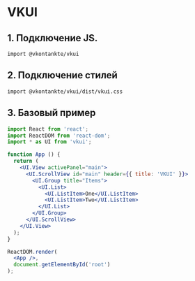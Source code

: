 # VKUI

## 1. Подключение JS.


`import @vkontankte/vkui`

## 2. Подключение стилей

`import @vkontankte/vkui/dist/vkui.css`

## 3. Базовый пример

```jsx
import React from 'react';
import ReactDOM from 'react-dom';
import * as UI from 'vkui';

function App () {
  return (
    <UI.View activePanel="main">
      <UI.ScrollView id="main" header={{ title: 'VKUI' }}>
        <UI.Group title="Items">
          <UI.List>
            <UI.ListItem>One</UI.ListItem>
            <UI.ListItem>Two</UI.ListItem>
          </UI.List>
        </UI.Group>
      </UI.ScrollView>
    </UI.View>
  );
}

ReactDOM.render(
  <App />,
  document.getElementById('root')
);
```

